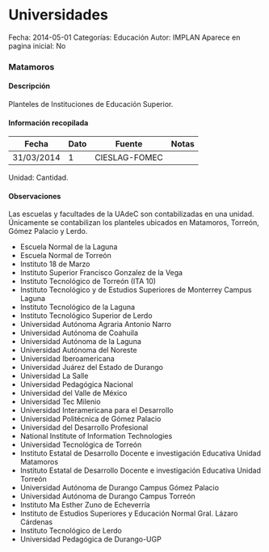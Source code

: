 Universidades
=====

Fecha: 2014-05-01
Categorías: Educación
Autor: IMPLAN
Aparece en pagina inicial: No

### Matamoros

#### Descripción

Planteles de Instituciones de Educación Superior.

<!-- break -->

#### Información recopilada

<table class="table table-hover table-bordered matriz">
  <thead>
    <tr><th>Fecha</th><th>Dato</th><th>Fuente</th><th>Notas</th></tr>
  </thead>
  <tbody>
    <tr><td class="centrado">31/03/2014</td><td class="derecha">1</td><td>CIESLAG-FOMEC</td><td></td></tr>
  </tbody>
</table>

Unidad: Cantidad.

#### Observaciones

Las escuelas y facultades de la UAdeC son contabilizadas en una unidad. Únicamente se contabilizan los planteles ubicados en Matamoros, Torreón, Gómez Palacio y Lerdo.

* Escuela Normal de la Laguna
* Escuela Normal de Torreón
* Instituto 18 de Marzo
* Instituto Superior Francisco Gonzalez de la Vega
* Instituto Tecnológico de Torreón (ITA 10)
* Instituto Tecnológico y de Estudios Superiores de Monterrey Campus Laguna
* Instituto Tecnológico de la Laguna
* Instituto Tecnológico Superior de Lerdo
* Universidad Autónoma Agraria Antonio Narro
* Universidad Autónoma de Coahuila
* Universidad Autónoma de la Laguna
* Universidad Autónoma del Noreste
* Universidad Iberoamericana
* Universidad Juárez del Estado de Durango
* Universidad La Salle
* Universidad Pedagógica Nacional
* Universidad del Valle de México
* Universidad Tec Milenio
* Universidad Interamericana para el Desarrollo
* Universidad Politécnica de Gómez Palacio
* Universidad del Desarrollo Profesional
* National Institute of Information Technologies
* Universidad Tecnológica de Torreón
* Instituto Estatal de Desarrollo Docente e investigación Educativa Unidad Matamoros
* Instituto Estatal de Desarrollo Docente e investigación Educativa Unidad Torreón
* Universidad Autónoma de Durango Campus Gómez Palacio
* Universidad Autónoma de Durango Campus Torreón
* Instituto Ma Esther Zuno de Echeverría
* Instituto de Estudios Superiores y Educación Normal Gral. Lázaro Cárdenas
* Instituto Tecnológico de Lerdo
* Universidad Pedagógica de Durango-UGP
